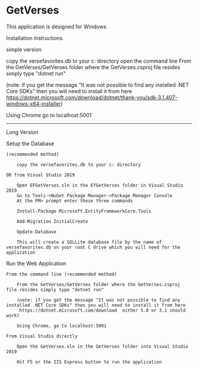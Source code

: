 # GetVerses

This application is designed for Windows

Installation Instructions

simple version

copy the versefavorites.db to your c: directory
open the command line
From the GetVerses/GetVerses folder where the GetVerses.csproj file resides simply type "dotnet run"

(note: if you get the message "It was not possible to find any installed .NET Core SDKs" then you will need to install it from here
 https://dotnet.microsoft.com/download/dotnet/thank-you/sdk-3.1.407-windows-x64-installer)

Using Chrome go to localhost:5001



---
Long Version

Setup the Database 

	(recommended method)
	
		copy the versefavorites.db to your c: directory

	OR from Visual Studio 2019

		Open EFGetVerses.sln in the EfGetVerses folder in Visual Studio 2019
		Go to Tools->NuGet Package Manager->Package Manager Console
		At the PM> prompt enter these three commands

		Install-Package Microsoft.EntityFrameworkCore.Tools

		Add-Migration InitialCreate

		Update-Database

		This will create a SQLLite database file by the name of versefavorites.db on your root C drive which you will need for the application


Run the Web Application

	From the command line (recommended method)

		From the GetVerses/GetVerses folder where the GetVerses.csproj file resides simply type "dotnet run"

		(note: if you get the message "It was not possible to find any installed .NET Core SDKs" then you will need to install it from here
		 https://dotnet.microsoft.com/download  either 5.0 or 3.1 should work)

		Using Chrome, go to localhost:5001

	From Visual Studio directly

		Open the GetVerses.sln in the GetVerses folder into Visual Studio 2019

		Hit F5 or the IIS Express button to run the application


